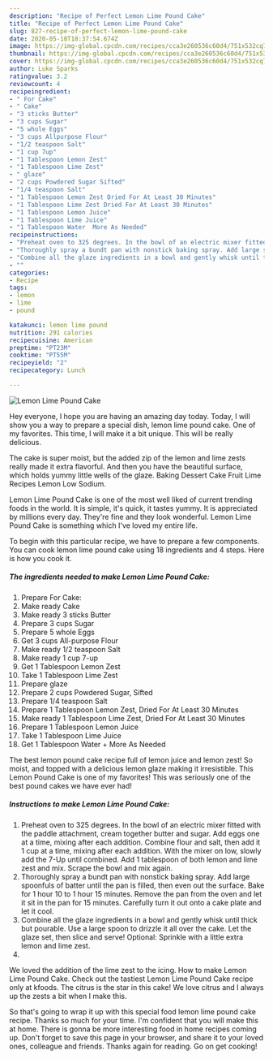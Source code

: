 ```yaml
---
description: "Recipe of Perfect Lemon Lime Pound Cake"
title: "Recipe of Perfect Lemon Lime Pound Cake"
slug: 827-recipe-of-perfect-lemon-lime-pound-cake
date: 2020-05-18T18:37:54.674Z
image: https://img-global.cpcdn.com/recipes/cca3e260536c60d4/751x532cq70/lemon-lime-pound-cake-recipe-main-photo.jpg
thumbnail: https://img-global.cpcdn.com/recipes/cca3e260536c60d4/751x532cq70/lemon-lime-pound-cake-recipe-main-photo.jpg
cover: https://img-global.cpcdn.com/recipes/cca3e260536c60d4/751x532cq70/lemon-lime-pound-cake-recipe-main-photo.jpg
author: Luke Sparks
ratingvalue: 3.2
reviewcount: 4
recipeingredient:
- " For Cake"
- " Cake"
- "3 sticks Butter"
- "3 cups Sugar"
- "5 whole Eggs"
- "3 cups Allpurpose Flour"
- "1/2 teaspoon Salt"
- "1 cup 7up"
- "1 Tablespoon Lemon Zest"
- "1 Tablespoon Lime Zest"
- " glaze"
- "2 cups Powdered Sugar Sifted"
- "1/4 teaspoon Salt"
- "1 Tablespoon Lemon Zest Dried For At Least 30 Minutes"
- "1 Tablespoon Lime Zest Dried For At Least 30 Minutes"
- "1 Tablespoon Lemon Juice"
- "1 Tablespoon Lime Juice"
- "1 Tablespoon Water  More As Needed"
recipeinstructions:
- "Preheat oven to 325 degrees. In the bowl of an electric mixer fitted with the paddle attachment, cream together butter and sugar. Add eggs one at a time, mixing after each addition. Combine flour and salt, then add it 1 cup at a time, mixing after each addition. With the mixer on low, slowly add the 7-Up until combined. Add 1 tablespoon of both lemon and lime zest and mix. Scrape the bowl and mix again."
- "Thoroughly spray a bundt pan with nonstick baking spray. Add large spoonfuls of batter until the pan is filled, then even out the surface. Bake for 1 hour 10 to 1 hour 15 minutes. Remove the pan from the oven and let it sit in the pan for 15 minutes. Carefully turn it out onto a cake plate and let it cool."
- "Combine all the glaze ingredients in a bowl and gently whisk until thick but pourable. Use a large spoon to drizzle it all over the cake. Let the glaze set, then slice and serve! Optional: Sprinkle with a little extra lemon and lime zest."
- ""
categories:
- Recipe
tags:
- lemon
- lime
- pound

katakunci: lemon lime pound 
nutrition: 291 calories
recipecuisine: American
preptime: "PT23M"
cooktime: "PT55M"
recipeyield: "2"
recipecategory: Lunch

---
```



![Lemon Lime Pound Cake](https://img-global.cpcdn.com/recipes/cca3e260536c60d4/751x532cq70/lemon-lime-pound-cake-recipe-main-photo.jpg)

Hey everyone, I hope you are having an amazing day today. Today, I will show you a way to prepare a special dish, lemon lime pound cake. One of my favorites. This time, I will make it a bit unique. This will be really delicious.

The cake is super moist, but the added zip of the lemon and lime zests really made it extra flavorful. And then you have the beautiful surface, which holds yummy little wells of the glaze. Baking Dessert Cake Fruit Lime Recipes Lemon Low Sodium.

Lemon Lime Pound Cake is one of the most well liked of current trending foods in the world. It is simple, it's quick, it tastes yummy. It is appreciated by millions every day. They're fine and they look wonderful. Lemon Lime Pound Cake is something which I've loved my entire life.


To begin with this particular recipe, we have to prepare a few components. You can cook lemon lime pound cake using 18 ingredients and 4 steps. Here is how you cook it.

<!--inarticleads1-->

##### The ingredients needed to make Lemon Lime Pound Cake:

1. Prepare  For Cake:
1. Make ready  Cake
1. Make ready 3 sticks Butter
1. Prepare 3 cups Sugar
1. Prepare 5 whole Eggs
1. Get 3 cups All-purpose Flour
1. Make ready 1/2 teaspoon Salt
1. Make ready 1 cup 7-up
1. Get 1 Tablespoon Lemon Zest
1. Take 1 Tablespoon Lime Zest
1. Prepare  glaze
1. Prepare 2 cups Powdered Sugar, Sifted
1. Prepare 1/4 teaspoon Salt
1. Prepare 1 Tablespoon Lemon Zest, Dried For At Least 30 Minutes
1. Make ready 1 Tablespoon Lime Zest, Dried For At Least 30 Minutes
1. Prepare 1 Tablespoon Lemon Juice
1. Take 1 Tablespoon Lime Juice
1. Get 1 Tablespoon Water + More As Needed


The best lemon pound cake recipe full of lemon juice and lemon zest! So moist, and topped with a delicious lemon glaze making it irresistible. This Lemon Pound Cake is one of my favorites! This was seriously one of the best pound cakes we have ever had! 

<!--inarticleads2-->

##### Instructions to make Lemon Lime Pound Cake:

1. Preheat oven to 325 degrees. In the bowl of an electric mixer fitted with the paddle attachment, cream together butter and sugar. Add eggs one at a time, mixing after each addition. Combine flour and salt, then add it 1 cup at a time, mixing after each addition. With the mixer on low, slowly add the 7-Up until combined. Add 1 tablespoon of both lemon and lime zest and mix. Scrape the bowl and mix again.
1. Thoroughly spray a bundt pan with nonstick baking spray. Add large spoonfuls of batter until the pan is filled, then even out the surface. Bake for 1 hour 10 to 1 hour 15 minutes. Remove the pan from the oven and let it sit in the pan for 15 minutes. Carefully turn it out onto a cake plate and let it cool.
1. Combine all the glaze ingredients in a bowl and gently whisk until thick but pourable. Use a large spoon to drizzle it all over the cake. Let the glaze set, then slice and serve! Optional: Sprinkle with a little extra lemon and lime zest.
1. 


We loved the addition of the lime zest to the icing. How to make Lemon Lime Pound Cake. Check out the tastiest Lemon Lime Pound Cake recipe only at kfoods. The citrus is the star in this cake! We love citrus and I always up the zests a bit when I make this. 

So that's going to wrap it up with this special food lemon lime pound cake recipe. Thanks so much for your time. I'm confident that you will make this at home. There is gonna be more interesting food in home recipes coming up. Don't forget to save this page in your browser, and share it to your loved ones, colleague and friends. Thanks again for reading. Go on get cooking!
